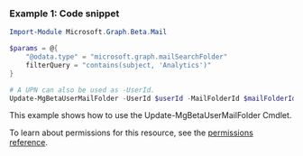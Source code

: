 ### Example 1: Code snippet

```powershellImport-Module Microsoft.Graph.Beta.Mail

$params = @{
	"@odata.type" = "microsoft.graph.mailSearchFolder"
	filterQuery = "contains(subject, 'Analytics')"
}

# A UPN can also be used as -UserId.
Update-MgBetaUserMailFolder -UserId $userId -MailFolderId $mailFolderId -BodyParameter $params
```
This example shows how to use the Update-MgBetaUserMailFolder Cmdlet.
To learn about permissions for this resource, see the [permissions reference](/graph/permissions-reference).

